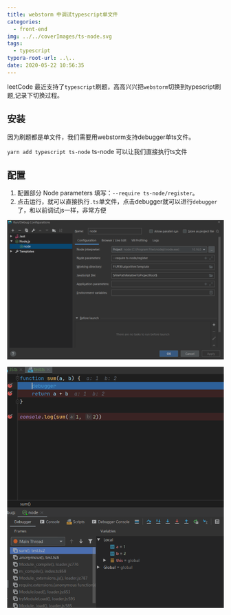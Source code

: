 ```yaml
---
title: webstorm 中调试typescript单文件
categories:
  - front-end
img: ../../coverImages/ts-node.svg
tags:
  - typescript
typora-root-url: ..\..
date: 2020-05-22 10:56:35
---
```






leetCode 最近支持了`typescript`刷题，高高兴兴把`webstorm`切换到typescript刷题,记录下切换过程。

## 安装

因为刷题都是单文件，我们需要用webstorm支持debugger单ts文件。

`yarn add typescript ts-node`  ts-node 可以让我们直接执行ts文件



## 配置

1. 配置部分 Node parameters 填写：`--require ts-node/register`。
2. 点击运行，就可以直接执行`.ts`单文件，点击debugger就可以进行`debugger`了，和以前调试js一样，非常方便



![配置](/images/image-20200522110323174.png)

![运行](/images/image-20200522110831517.png)